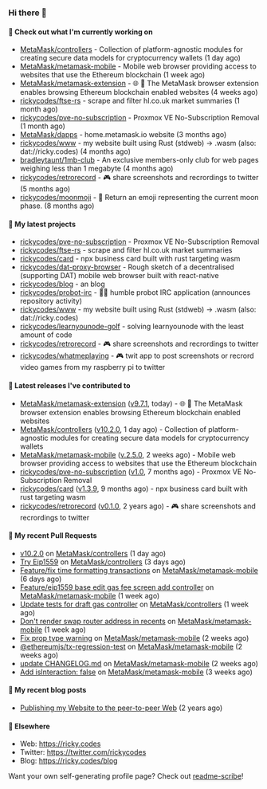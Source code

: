 ### Hi there 👋

#### 👀 Check out what I'm currently working on

- [MetaMask/controllers](https://github.com/MetaMask/controllers) - Collection of platform-agnostic modules for creating secure data models for cryptocurrency wallets (1 day ago)
- [MetaMask/metamask-mobile](https://github.com/MetaMask/metamask-mobile) - Mobile web browser providing access to websites that use the Ethereum blockchain (1 week ago)
- [MetaMask/metamask-extension](https://github.com/MetaMask/metamask-extension) - :globe_with_meridians: :electric_plug: The MetaMask browser extension enables browsing Ethereum blockchain enabled websites (4 weeks ago)
- [rickycodes/ftse-rs](https://github.com/rickycodes/ftse-rs) - scrape and filter hl.co.uk market summaries (1 month ago)
- [rickycodes/pve-no-subscription](https://github.com/rickycodes/pve-no-subscription) - Proxmox VE No-Subscription Removal (1 month ago)
- [MetaMask/dapps](https://github.com/MetaMask/dapps) - home.metamask.io website (3 months ago)
- [rickycodes/www](https://github.com/rickycodes/www) - my website built using Rust (stdweb) → .wasm (also: dat://ricky.codes) (4 months ago)
- [bradleytaunt/1mb-club](https://github.com/bradleytaunt/1mb-club) - An exclusive members-only club for web pages weighing less than 1 megabyte (4 months ago)
- [rickycodes/retrorecord](https://github.com/rickycodes/retrorecord) - 🎮 share screenshots and recrordings to twitter (5 months ago)
- [rickycodes/moonmoji](https://github.com/rickycodes/moonmoji) - :first_quarter_moon_with_face: Return an emoji representing the current moon phase. (8 months ago)

#### 🌱 My latest projects

- [rickycodes/pve-no-subscription](https://github.com/rickycodes/pve-no-subscription) - Proxmox VE No-Subscription Removal
- [rickycodes/ftse-rs](https://github.com/rickycodes/ftse-rs) - scrape and filter hl.co.uk market summaries
- [rickycodes/card](https://github.com/rickycodes/card) - npx business card built with rust targeting wasm
- [rickycodes/dat-proxy-browser](https://github.com/rickycodes/dat-proxy-browser) - Rough sketch of a decentralised (supporting DAT) mobile web browser built with react-native
- [rickycodes/blog](https://github.com/rickycodes/blog) - an blog
- [rickycodes/probot-irc](https://github.com/rickycodes/probot-irc) - 🤖💬 humble probot IRC application (announces repository activity)
- [rickycodes/www](https://github.com/rickycodes/www) - my website built using Rust (stdweb) → .wasm (also: dat://ricky.codes)
- [rickycodes/learnyounode-golf](https://github.com/rickycodes/learnyounode-golf) - solving learnyounode with the least amount of code
- [rickycodes/retrorecord](https://github.com/rickycodes/retrorecord) - 🎮 share screenshots and recrordings to twitter
- [rickycodes/whatmeplaying](https://github.com/rickycodes/whatmeplaying) - 🎮 twit app to post screenshots or recrord video games from my raspberry pi to twitter

#### 🔭 Latest releases I've contributed to

- [MetaMask/metamask-extension](https://github.com/MetaMask/metamask-extension) ([v9.7.1](https://github.com/MetaMask/metamask-extension/releases/tag/v9.7.1), today) - :globe_with_meridians: :electric_plug: The MetaMask browser extension enables browsing Ethereum blockchain enabled websites
- [MetaMask/controllers](https://github.com/MetaMask/controllers) ([v10.2.0](https://github.com/MetaMask/controllers/releases/tag/v10.2.0), 1 day ago) - Collection of platform-agnostic modules for creating secure data models for cryptocurrency wallets
- [MetaMask/metamask-mobile](https://github.com/MetaMask/metamask-mobile) ([v.2.5.0](https://github.com/MetaMask/metamask-mobile/releases/tag/v.2.5.0), 2 weeks ago) - Mobile web browser providing access to websites that use the Ethereum blockchain
- [rickycodes/pve-no-subscription](https://github.com/rickycodes/pve-no-subscription) ([v1.0](https://github.com/rickycodes/pve-no-subscription/releases/tag/v1.0), 7 months ago) - Proxmox VE No-Subscription Removal
- [rickycodes/card](https://github.com/rickycodes/card) ([v1.3.9](https://github.com/rickycodes/card/releases/tag/v1.3.9), 9 months ago) - npx business card built with rust targeting wasm
- [rickycodes/retrorecord](https://github.com/rickycodes/retrorecord) ([v0.1.0](https://github.com/rickycodes/retrorecord/releases/tag/v0.1.0), 2 years ago) - 🎮 share screenshots and recrordings to twitter

#### 🔨 My recent Pull Requests

- [v10.2.0](https://github.com/MetaMask/controllers/pull/503) on [MetaMask/controllers](https://github.com/MetaMask/controllers) (1 day ago)
- [Try Eip1559](https://github.com/MetaMask/controllers/pull/497) on [MetaMask/controllers](https://github.com/MetaMask/controllers) (3 days ago)
- [Feature/fix time formatting transactions](https://github.com/MetaMask/metamask-mobile/pull/2854) on [MetaMask/metamask-mobile](https://github.com/MetaMask/metamask-mobile) (6 days ago)
- [Feature/eip1559 base edit gas fee screen add controller](https://github.com/MetaMask/metamask-mobile/pull/2841) on [MetaMask/metamask-mobile](https://github.com/MetaMask/metamask-mobile) (1 week ago)
- [Update tests for draft gas controller](https://github.com/MetaMask/controllers/pull/495) on [MetaMask/controllers](https://github.com/MetaMask/controllers) (1 week ago)
- [Don&#39;t render swap router address in recents](https://github.com/MetaMask/metamask-mobile/pull/2823) on [MetaMask/metamask-mobile](https://github.com/MetaMask/metamask-mobile) (1 week ago)
- [Fix prop type warning](https://github.com/MetaMask/metamask-mobile/pull/2821) on [MetaMask/metamask-mobile](https://github.com/MetaMask/metamask-mobile) (2 weeks ago)
- [@ethereumjs/tx-regression-test](https://github.com/MetaMask/metamask-mobile/pull/2797) on [MetaMask/metamask-mobile](https://github.com/MetaMask/metamask-mobile) (2 weeks ago)
- [update CHANGELOG.md](https://github.com/MetaMask/metamask-mobile/pull/2796) on [MetaMask/metamask-mobile](https://github.com/MetaMask/metamask-mobile) (2 weeks ago)
- [Add isInteraction: false](https://github.com/MetaMask/metamask-mobile/pull/2777) on [MetaMask/metamask-mobile](https://github.com/MetaMask/metamask-mobile) (3 weeks ago)

#### 📜 My recent blog posts

- [Publishing my Website to the peer-to-peer Web](//ricky.codes/blog/posts/publishing-to-the-peer-to-peer-web/) (2 years ago)

#### 🔗 Elsewhere

- Web: https://ricky.codes
- Twitter: https://twitter.com/rickycodes
- Blog: https://ricky.codes/blog

Want your own self-generating profile page? Check out [readme-scribe](https://github.com/muesli/readme-scribe)!
